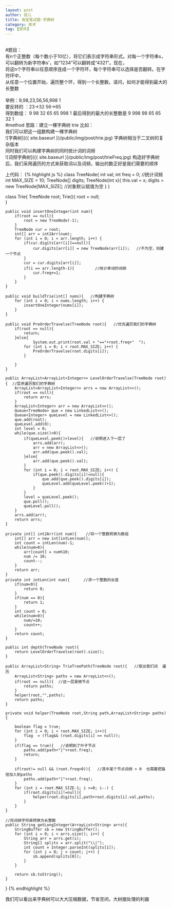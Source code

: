 ```yaml
---
layout: post
author: 武儿
title: 淘宝笔试题-字典树
category: 技术
tag: [软件]
---
```


<br/>
#题目：
<br/>
有n个正整数（每个数小于10亿），将它们表示成字符串形式。对每一个字符串s， <br/>
可以翻转为新字符串s'，如“1234”可以翻转成“4321”。现在，<br/>
将这n个字符串以任意顺序连成一个字符环，每个字符串可以选择是否翻转。在字符环中，<br/>
从任意一个位置开始，遍历整个环，得到一个长整数。请问，如何才能得到最大的长整数 <br/>
<br/>
举例：9,98,23,56,56,998 1 <br/>
要反转的 ：23->32  56->65 <br/>
得到数组： 9 98 32 65 65 998 1
最后得到的最大的长整数是 9 998 98 65 65 32 1<br/>
#method
思路：建立一棵字典树 trie  比如：<br/>
我们可以把这一组数构建一棵字典树 <br/>
![字典树]({{ site.baseurl }}/public/img/post/trie.jpg)
字典树相当于二叉树的复杂版本 <br/>
同时我们可以构建字典树的同时统计词的词频 <br/>
![词频字典树]({{ site.baseurl }}/public/img/post/trieFreq.jpg)
构造好字典树后，我们采用遍历的方式来获取词以及词频，输出的数正好是我们需要的顺序 <br/>

上代码：
{% highlight js %}
class TreeNode{
	int val;
	int freq = 0;      //统计词频
	int MAX_SIZE = 10;
	TreeNode[] digits;
	TreeNode(int x){
		this.val = x;
		digits = new TreeNode[MAX_SIZE];   //对象默认赋值为空
	}
}

class Trie{
	TreeNode root;
	Trie(){
		root = null;   
	}
	
	public void insertOneInteger(int num){
		if(root == null){
			root = new TreeNode(-1);
		}
		TreeNode cur = root;
		int[] arr = int2Arr(num);
		for (int i = 0; i < arr.length; i++) {
			if(cur.digits[arr[i]]==null){
				cur.digits[arr[i]] = new TreeNode(arr[i]);   //不为空，则建一个节点
			}
			cur = cur.digits[arr[i]];
			if(i == arr.length-1){         //统计单词的词频
				cur.freq+=1;
			}   
		}
	}
	
	public void buildTrie(int[] nums){   //构建字典树
		for (int i = 0; i < nums.length; i++) {
			insertOneInteger(nums[i]);
		}
	}
	
	public void PreOrderTravelse(TreeNode root){   //优先遍历我们的字典树
		if(root == null){
			return;
		}else{
				System.out.print(root.val + "=="+root.freq+"  ");
			for (int i = 0; i < root.MAX_SIZE; i++) {
				PreOrderTravelse(root.digits[i]);
			}
			
		}
	}
	
	public ArrayList<ArrayList<Integer>> LevelOrderTravelse(TreeNode root){  //层序遍历我们的字典树
		ArrayList<ArrayList<Integer>> arrs = new ArrayList<>();
		if(root == null){
			return arrs;
		}
		ArrayList<Integer> arr = new ArrayList<>();
		Queue<TreeNode> que = new LinkedList<>();
		Queue<Integer> queLevel = new LinkedList<>();
		que.add(root);
		queLevel.add(0);
		int level = 0;
		while(que.size()>0){
			if(queLevel.peek()>level){   //说明进入下一层了
				arrs.add(arr);
				arr = new ArrayList<>();
				arr.add(que.peek().val);
			}else{
				arr.add(que.peek().val);
			}
			for (int i = 0; i < root.MAX_SIZE; i++) {
				if(que.peek().digits[i]!=null){
					que.add(que.peek().digits[i]);
					queLevel.add(queLevel.peek()+1); 
				}
			}
			level = queLevel.peek();
			que.poll();
			queLevel.poll();
		}
		arrs.add(arr);
		return arrs;
	}
	
	private int[] int2Arr(int num){    //将一个整数转换为数组
		int[] arr = new int[intLen(num)]; 
		int count = intLen(num)-1;
		while(num>0){
			arr[count] = num%10;
			num /= 10;
			count--;
		}
		return arr;
	}
	private int intLen(int num){      //求一个整数的长度
		if(num<0){
			return 0;
		}
		if(num == 0){
			return 1;
		}
		int count = 0;
		while(num>0){
			num/=10;
			count++;
		}
		return count;
	}

	public int depth(TreeNode root){
		return LevelOrderTravelse(root).size();
	} 
	
	public ArrayList<String> TrieTreePath(TreeNode root){   //取出我们词  遍历
		ArrayList<String> paths = new ArrayList<>();
		if(root == null){  //这一层是根节点
			return paths;
		}
		helper(root,"",paths);
		return paths;
	}
	
	private void helper(TreeNode root,String path,ArrayList<String> paths){
		
		boolean flag = true;
		for (int i = 0; i < root.MAX_SIZE; i++){
			flag  = (flag&& (root.digits[i] == null));
		}
		if(flag == true){   //说明到了叶子节点
			paths.add(path+"|"+root.freq);
			return;
		}       
		
		if(root!= null && (root.freq>0)){   //其中某个节点词频 > 0  也需要把路径加入到paths
			paths.add(path+"|"+root.freq);
		}
		for (int i = root.MAX_SIZE-1; i >=0; i--) {
			if(root.digits[i]!=null){
				helper(root.digits[i],path+root.digits[i].val,paths);
			}
		}
	}
	
	//将词频字符串转换为长整数
	public String getLongInteger(ArrayList<String> arrs){
		StringBuffer sb = new StringBuffer();
		for (int i = 0; i < arrs.size(); i++) {
			String arr = arrs.get(i);
			String[] splits = arr.split("\\|");
			int count = Integer.parseInt(splits[1]);
			for (int j = 0; j < count; j++) {
				sb.append(splits[0]);
			}
		}
		
		return sb.toString();
	}
	
}
{% endhighlight %}

我们可以看出来字典树可以大大压缩数据，节省空间，大树据处理的利器
